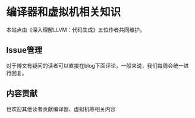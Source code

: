 # 编译器和虚拟机相关知识
本站点由《深入理解LLVM：代码生成》五位作者共同维护。

## Issue管理
对于博文有疑问的读者可以直接在blog下面评论，一般来说，我们每周会统一进行回复。

## 内容贡献
也欢迎其他读者贡献编译器、虚拟机等相关内容
